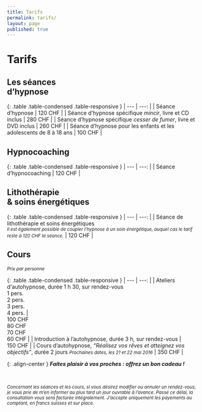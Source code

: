 ```yaml
---
title: Tarifs
permalink: tarifs/
layout: page
published: true
---
```


# Tarifs

## Les séances<br/>d’hypnose

{: .table .table-condensed .table-responsive }
| ---                                                                | ---:         |
| Séance d’hypnose                                                   | 120&nbsp;CHF |
| Séance d’hypnose spécifique *mincir*, livre et CD inclus           | 280&nbsp;CHF |
| Séance d’hypnose spécifique *cesser de fumer*, livre et DVD inclus | 260&nbsp;CHF |
| Séance d’hypnose pour les enfants et les adolescents de 8 à 18 ans | 100&nbsp;CHF |

## Hypnocoaching

{: .table .table-condensed .table-responsive }
| ---                                                                | ---:         |
| Séance d’hypnocoaching                                             | 120&nbsp;CHF |

## Lithothérapie<br/>& soins énergétiques

{: .table .table-condensed .table-responsive }
| ---                                                                | ---:         |
| Séance de lithothérapie et soins énergétiques<br/><small class="brun"><em>Il est également possible de coupler l’hypnose à un soin énergétique, auquel cas le tarif reste à 120 CHF la séance.</em></small> | 120&nbsp;CHF |

## Cours

<p class="align-center"><small class="brun"><em>Prix par personne</em></small></p>

{: .table .table-condensed .table-responsive }
| ---                                                                                                                                                                | ---:                                          |
| Ateliers d'autohypnose, durée 1 h 30, sur rendez-vous<br/>1 pers.<br/>2 pers.<br/>3 pers.<br/>4 pers.                                                              | <br/>100 CHF<br/>80 CHF<br/>70 CHF<br/>60 CHF |
| Introduction à l’autohypnose, durée 3 h, sur rendez-vous                                                                                                           | 150&nbsp;CHF                                  |
| Cours d’autohypnose, *“Réalisez vos rêves et atteignez vos objectifs”*, durée 2 jours <small class="brun"><em>Prochaines dates, les 21 et 22 mai 2016</em></small> | 350&nbsp;CHF                                  |

{: .align-center }
***<i class="fa fa-gift"></i> Faites plaisir à vos proches : offrez un bon cadeau !***

&nbsp;

<small>*Concernant les séances et les cours, si vous désirez modifier ou annuler un rendez-vous, je vous prie de m’en informer au plus tard un jour ouvrable à l’avance. Passé ce délai, la consultation vous sera facturée intégralement. J’accepte uniquement les payements au comptant, en francs suisses et sur place.*</small>
